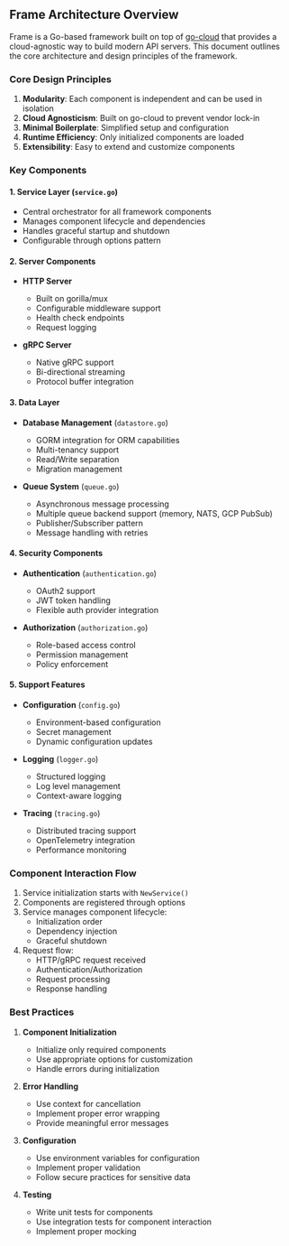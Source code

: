 ## Frame Architecture Overview

Frame is a Go-based framework built on top of [go-cloud](https://github.com/google/go-cloud) that provides a cloud-agnostic way to build modern API servers. This document outlines the core architecture and design principles of the framework.

### Core Design Principles

1. **Modularity**: Each component is independent and can be used in isolation
2. **Cloud Agnosticism**: Built on go-cloud to prevent vendor lock-in
3. **Minimal Boilerplate**: Simplified setup and configuration
4. **Runtime Efficiency**: Only initialized components are loaded
5. **Extensibility**: Easy to extend and customize components

### Key Components

#### 1. Service Layer (`service.go`)
- Central orchestrator for all framework components
- Manages component lifecycle and dependencies
- Handles graceful startup and shutdown
- Configurable through options pattern

#### 2. Server Components
- **HTTP Server**
  - Built on gorilla/mux
  - Configurable middleware support
  - Health check endpoints
  - Request logging
  
- **gRPC Server**
  - Native gRPC support
  - Bi-directional streaming
  - Protocol buffer integration

#### 3. Data Layer
- **Database Management** (`datastore.go`)
  - GORM integration for ORM capabilities
  - Multi-tenancy support
  - Read/Write separation
  - Migration management
  
- **Queue System** (`queue.go`)
  - Asynchronous message processing
  - Multiple queue backend support (memory, NATS, GCP PubSub)
  - Publisher/Subscriber pattern
  - Message handling with retries

#### 4. Security Components
- **Authentication** (`authentication.go`)
  - OAuth2 support
  - JWT token handling
  - Flexible auth provider integration
  
- **Authorization** (`authorization.go`)
  - Role-based access control
  - Permission management
  - Policy enforcement

#### 5. Support Features
- **Configuration** (`config.go`)
  - Environment-based configuration
  - Secret management
  - Dynamic configuration updates

- **Logging** (`logger.go`)
  - Structured logging
  - Log level management
  - Context-aware logging

- **Tracing** (`tracing.go`)
  - Distributed tracing support
  - OpenTelemetry integration
  - Performance monitoring

### Component Interaction Flow

1. Service initialization starts with `NewService()`
2. Components are registered through options
3. Service manages component lifecycle:
   - Initialization order
   - Dependency injection
   - Graceful shutdown
4. Request flow:
   - HTTP/gRPC request received
   - Authentication/Authorization
   - Request processing
   - Response handling

### Best Practices

1. **Component Initialization**
   - Initialize only required components
   - Use appropriate options for customization
   - Handle errors during initialization

2. **Error Handling**
   - Use context for cancellation
   - Implement proper error wrapping
   - Provide meaningful error messages

3. **Configuration**
   - Use environment variables for configuration
   - Implement proper validation
   - Follow secure practices for sensitive data

4. **Testing**
   - Write unit tests for components
   - Use integration tests for component interaction
   - Implement proper mocking
